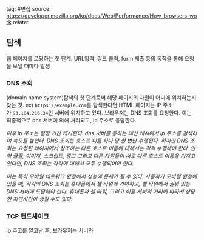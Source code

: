 tag: #면접
source: https://developer.mozilla.org/ko/docs/Web/Performance/How_browsers_work
relate:

## 탐색
웹 페이지를 로딩하는 첫 단계. URL입력, 링크 클릭, form 제출 등의 동작을 통해 요청을 보낼 때마다 발생
### DNS 조회
(domain name system)탐색의 첫 단계로써 해당 페이지의 자원이 어디에 위치하는지 찾는 것.
ex) `https://example.com`를 탐색한다면 HTML 페이지는 IP 주소가 `93.184.216.34`인 서버에 위치하고 있다.
브라우저는 DNS 조회를 요청한다. 이는 최종적으로 dns 서버에 의해 처리되고, ip 주소로 응답한다.

*이후 ip 주소는 일정 기간 캐시된다. dns 서버를 통하는 대신 캐시에서 ip 주소를 검색하여 속도를 높인다.*
*DNS 조회는 호스트 이름 하나 당 한 번만 수행된다. 하지만 DNS 조회는 요청된 페이지에서 참조하는 다른 호스트 이름에 대해서는 각각 수행해야 한다. 만약 글꼴, 이미지, 스크립트, 광고 그리고 다른 자원들이 서로 다른 호스트 이름을 가지고 있다면, DNS 조회는 각각에 대해서 모두 수행되어야 한다.*

*이는 특히 모바일 네트워크 환경에서 성능에 문제가 될 수 있다. 사용자가 모바일 환경에 있을 때, 각각의 DNS 조회는 휴대폰에서 셀 타워에 가야하고, 셀 타워에서 권위 있는 DNS 서버에 도달해야 한다. 휴대폰과 셀 타워, 그리고 이름 서버의 거리에 따라서 상당한 지연시간이 생길 수도 있다.*

### TCP 핸드셰이크
ip 주고를 알고난 후, 브라우저는 서버와 